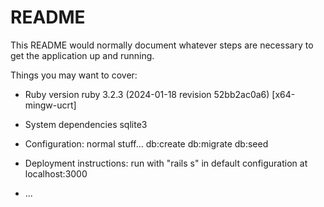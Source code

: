 # README

This README would normally document whatever steps are necessary to get the
application up and running.

Things you may want to cover:

* Ruby version ruby 3.2.3 (2024-01-18 revision 52bb2ac0a6) [x64-mingw-ucrt]

* System dependencies sqlite3

* Configuration: normal stuff... db:create db:migrate db:seed

* Deployment instructions: run with "rails s" in default configuration at localhost:3000

* ...
